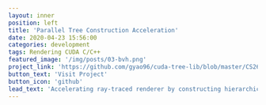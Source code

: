 ```yaml
---
layout: inner
position: left
title: 'Parallel Tree Construction Acceleration'
date: 2020-04-23 15:56:00
categories: development
tags: Rendering CUDA C/C++
featured_image: '/img/posts/03-bvh.png'
project_link: 'https://github.com/gyao96/cuda-tree-lib/blob/master/CS267_Final_Report.pdf'
button_text: 'Visit Project'
button_icon: 'github'
lead_text: 'Accelerating ray-traced renderer by constructing hierarchical data structures like Bounding Volume Hierarchy(BVH) and KD trees in parallel.'
---
```

